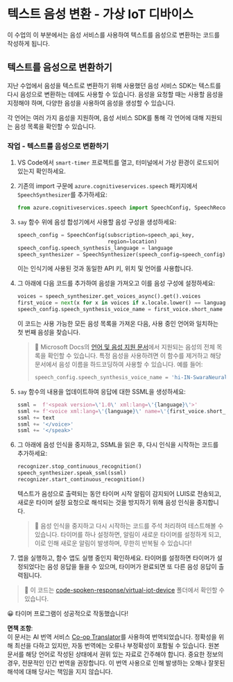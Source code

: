 <!--
CO_OP_TRANSLATOR_METADATA:
{
  "original_hash": "7966848a1f870e4c42edb4db67b13c57",
  "translation_date": "2025-08-25T00:16:25+00:00",
  "source_file": "6-consumer/lessons/3-spoken-feedback/virtual-device-text-to-speech.md",
  "language_code": "ko"
}
-->
# 텍스트 음성 변환 - 가상 IoT 디바이스

이 수업의 이 부분에서는 음성 서비스를 사용하여 텍스트를 음성으로 변환하는 코드를 작성하게 됩니다.

## 텍스트를 음성으로 변환하기

지난 수업에서 음성을 텍스트로 변환하기 위해 사용했던 음성 서비스 SDK는 텍스트를 다시 음성으로 변환하는 데에도 사용할 수 있습니다. 음성을 요청할 때는 사용할 음성을 지정해야 하며, 다양한 음성을 사용하여 음성을 생성할 수 있습니다.

각 언어는 여러 가지 음성을 지원하며, 음성 서비스 SDK를 통해 각 언어에 대해 지원되는 음성 목록을 확인할 수 있습니다.

### 작업 - 텍스트를 음성으로 변환하기

1. VS Code에서 `smart-timer` 프로젝트를 열고, 터미널에서 가상 환경이 로드되어 있는지 확인하세요.

1. 기존의 import 구문에 `azure.cognitiveservices.speech` 패키지에서 `SpeechSynthesizer`를 추가하세요:

    ```python
    from azure.cognitiveservices.speech import SpeechConfig, SpeechRecognizer, SpeechSynthesizer
    ```

1. `say` 함수 위에 음성 합성기에서 사용할 음성 구성을 생성하세요:

    ```python
    speech_config = SpeechConfig(subscription=speech_api_key,
                                 region=location)
    speech_config.speech_synthesis_language = language
    speech_synthesizer = SpeechSynthesizer(speech_config=speech_config)
    ```

    이는 인식기에 사용된 것과 동일한 API 키, 위치 및 언어를 사용합니다.

1. 그 아래에 다음 코드를 추가하여 음성을 가져오고 이를 음성 구성에 설정하세요:

    ```python
    voices = speech_synthesizer.get_voices_async().get().voices
    first_voice = next(x for x in voices if x.locale.lower() == language.lower())
    speech_config.speech_synthesis_voice_name = first_voice.short_name
    ```

    이 코드는 사용 가능한 모든 음성 목록을 가져온 다음, 사용 중인 언어와 일치하는 첫 번째 음성을 찾습니다.

    > 💁 Microsoft Docs의 [언어 및 음성 지원 문서](https://docs.microsoft.com/azure/cognitive-services/speech-service/language-support?WT.mc_id=academic-17441-jabenn#text-to-speech)에서 지원되는 음성의 전체 목록을 확인할 수 있습니다. 특정 음성을 사용하려면 이 함수를 제거하고 해당 문서에서 음성 이름을 하드코딩하여 사용할 수 있습니다. 예를 들어:
    >
    > ```python
    > speech_config.speech_synthesis_voice_name = 'hi-IN-SwaraNeural'
    > ```

1. `say` 함수의 내용을 업데이트하여 응답에 대한 SSML을 생성하세요:

    ```python
    ssml =  f'<speak version=\'1.0\' xml:lang=\'{language}\'>'
    ssml += f'<voice xml:lang=\'{language}\' name=\'{first_voice.short_name}\'>'
    ssml += text
    ssml += '</voice>'
    ssml += '</speak>'
    ```

1. 그 아래에 음성 인식을 중지하고, SSML을 읽은 후, 다시 인식을 시작하는 코드를 추가하세요:

    ```python
    recognizer.stop_continuous_recognition()
    speech_synthesizer.speak_ssml(ssml)
    recognizer.start_continuous_recognition()
    ```

    텍스트가 음성으로 출력되는 동안 타이머 시작 알림이 감지되어 LUIS로 전송되고, 새로운 타이머 설정 요청으로 해석되는 것을 방지하기 위해 음성 인식을 중지합니다.

    > 💁 음성 인식을 중지하고 다시 시작하는 코드를 주석 처리하여 테스트해볼 수 있습니다. 타이머를 하나 설정하면, 알림이 새로운 타이머를 설정하게 되고, 이로 인해 새로운 알림이 발생하며, 무한히 반복될 수 있습니다!

1. 앱을 실행하고, 함수 앱도 실행 중인지 확인하세요. 타이머를 설정하면 타이머가 설정되었다는 음성 응답을 들을 수 있으며, 타이머가 완료되면 또 다른 음성 응답이 출력됩니다.

> 💁 이 코드는 [code-spoken-response/virtual-iot-device](../../../../../6-consumer/lessons/3-spoken-feedback/code-spoken-response/virtual-iot-device) 폴더에서 확인할 수 있습니다.

😀 타이머 프로그램이 성공적으로 작동했습니다!

**면책 조항**:  
이 문서는 AI 번역 서비스 [Co-op Translator](https://github.com/Azure/co-op-translator)를 사용하여 번역되었습니다. 정확성을 위해 최선을 다하고 있지만, 자동 번역에는 오류나 부정확성이 포함될 수 있습니다. 원본 문서를 해당 언어로 작성된 상태에서 권위 있는 자료로 간주해야 합니다. 중요한 정보의 경우, 전문적인 인간 번역을 권장합니다. 이 번역 사용으로 인해 발생하는 오해나 잘못된 해석에 대해 당사는 책임을 지지 않습니다.